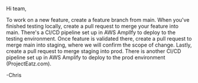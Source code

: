 Hi team,

To work on a new feature, create a feature branch from main. When you've finished testing locally, create a pull request to merge your feature into main. There's a CI/CD pipeline set up in AWS Ampllfy to deploy to the testing environment. Once feature is validated there, create a pull request to merge main into staging, where we will confirm the scope of change. Lastly, create a pull request to merge staging into prod. There is another CI/CD pipeline set up in AWS Amplify to deploy to the prod environment (ProjectEatz.com).

-Chris
